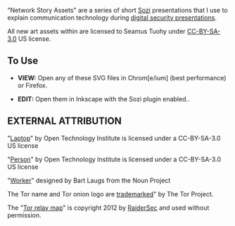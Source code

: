 
"Network Story Assets" are a series of short [Sozi](http://sozi.baierouge.fr/) presentations that I use to explain communication technology during [digital security presentations](https://www.youtube.com/watch?v=Oqd6S5av5eg).

All new art assets within are licensed to Seamus Tuohy under [CC-BY-SA-3.0](https://creativecommons.org/licenses/by-sa/3.0/us/) US license.

## To Use

  * **VIEW:** Open any of these SVG files in Chrom[e/ium] (best performance) or Firefox.

  * **EDIT:** Open them in Inkscape with the Sozi plugin enabled..

## EXTERNAL ATTRIBUTION

"[Laptop](https://github.com/opentechinstitute/project-graphics/blob/master/Commotion/Basic-Elements/Electronics/Laptop.svg)" by Open Technology Institute is licensed under a CC-BY-SA-3.0 US license

"[Person](https://github.com/opentechinstitute/project-graphics/blob/master/Commotion/Basic-Elements/People/Person.svg)" by Open Technology Institute is licensed under a CC-BY-SA-3.0 US license

"[Worker](http://thenounproject.com/term/worker/1539/)" designed by Bart Laugs from the Noun Project

The Tor name and Tor onion logo are [trademarked](https://www.torproject.org/docs/trademark-faq.html.en)" by The Tor Project.

The "[Tor relay map](https://github.com/jordan-wright/tormap)" is copyright 2012 by [RaiderSec](http://raidersec.blogspot.com/2013/09/mapping-tor-relays-and-exit-nodes.html) and used without permission. 
